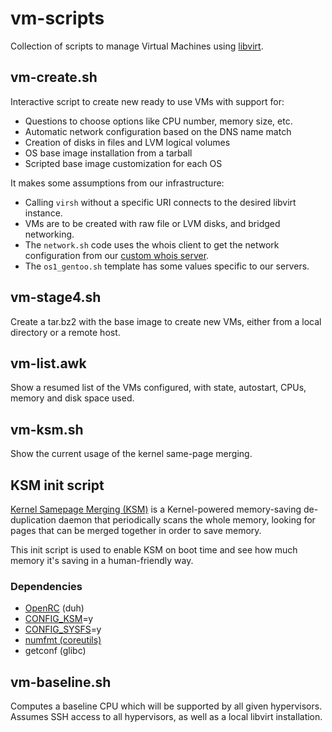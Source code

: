 # vm-scripts

Collection of scripts to manage Virtual Machines using [libvirt](https://libvirt.org/).

## vm-create.sh

Interactive script to create new ready to use VMs with support for:
  * Questions to choose options like CPU number, memory size, etc.
  * Automatic network configuration based on the DNS name match
  * Creation of disks in files and LVM logical volumes
  * OS base image installation from a tarball
  * Scripted base image customization for each OS

It makes some assumptions from our infrastructure:
  * Calling `virsh` without a specific URI connects to the desired libvirt instance.
  * VMs are to be created with raw file or LVM disks, and bridged networking.
  * The `network.sh` code uses the whois client to get the network configuration from our [custom
    whois server](https://github.com/rnl-dei/microwhoisd).
  * The `os1_gentoo.sh` template has some values specific to our servers.

## vm-stage4.sh

Create a tar.bz2 with the base image to create new VMs, either from a local directory or a remote host.

## vm-list.awk

Show a resumed list of the VMs configured, with state, autostart, CPUs, memory and disk space used.

## vm-ksm.sh

Show the current usage of the kernel same-page merging.

## KSM init script

[Kernel Samepage Merging (KSM)](https://www.kernel.org/doc/Documentation/vm/ksm.txt) is a Kernel-powered memory-saving de-duplication
daemon that periodically scans the whole memory, looking for pages that can be
merged together in order to save memory.

This init script is used to enable KSM on boot time and see how much memory it's
saving in a human-friendly way.

### Dependencies

* [OpenRC](https://github.com/OpenRC/openrc) (duh)
* [CONFIG_KSM](https://www.kernel.org/doc/Documentation/vm/ksm.txt)=y
* [CONFIG_SYSFS](https://www.kernel.org/doc/Documentation/filesystems/sysfs.txt)=y
* [numfmt (coreutils)](https://www.gnu.org/software/coreutils/manual/html_node/numfmt-invocation.html)
* getconf (glibc)

## vm-baseline.sh

Computes a baseline CPU which will be supported by all given hypervisors.
Assumes SSH access to all hypervisors, as well as a local libvirt installation.
